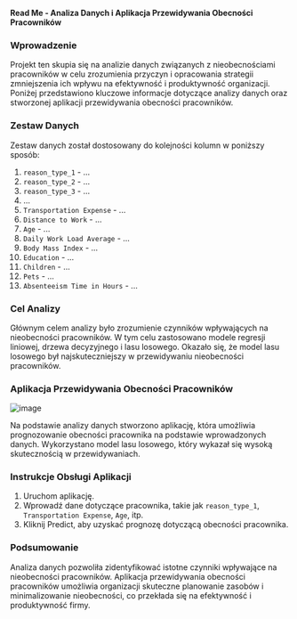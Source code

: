 **Read Me - Analiza Danych i Aplikacja Przewidywania Obecności Pracowników**

### Wprowadzenie

Projekt ten skupia się na analizie danych związanych z nieobecnościami pracowników w celu zrozumienia przyczyn i opracowania strategii zmniejszenia ich wpływu na efektywność i produktywność organizacji. Poniżej przedstawiono kluczowe informacje dotyczące analizy danych oraz stworzonej aplikacji przewidywania obecności pracowników.

### Zestaw Danych

Zestaw danych został dostosowany do kolejności kolumn w poniższy sposób:

1. `reason_type_1` - ...
2. `reason_type_2` - ...
3. `reason_type_3` - ...
4. ...
5. `Transportation Expense` - ...
6. `Distance to Work` - ...
7. `Age` - ...
8. `Daily Work Load Average` - ...
9. `Body Mass Index` - ...
10. `Education` - ...
11. `Children` - ...
12. `Pets` - ...
13. `Absenteeism Time in Hours` - ...

### Cel Analizy

Głównym celem analizy było zrozumienie czynników wpływających na nieobecności pracowników. W tym celu zastosowano modele regresji liniowej, drzewa decyzyjnego i lasu losowego. Okazało się, że model lasu losowego był najskuteczniejszy w przewidywaniu nieobecności pracowników.

### Aplikacja Przewidywania Obecności Pracowników
![image](https://github.com/kasiaPesik/AbsenteeismML/assets/127053233/bcde676a-425d-4148-a8e8-9b5d249490b7)

Na podstawie analizy danych stworzono aplikację, która umożliwia prognozowanie obecności pracownika na podstawie wprowadzonych danych. Wykorzystano model lasu losowego, który wykazał się wysoką skutecznością w przewidywaniach.

### Instrukcje Obsługi Aplikacji

1. Uruchom aplikację.
2. Wprowadź dane dotyczące pracownika, takie jak `reason_type_1`, `Transportation Expense`, `Age`, itp.
3. Kliknij Predict, aby uzyskać prognozę dotyczącą obecności pracownika.

### Podsumowanie

Analiza danych pozwoliła zidentyfikować istotne czynniki wpływające na nieobecności pracowników. Aplikacja przewidywania obecności pracowników umożliwia organizacji skuteczne planowanie zasobów i minimalizowanie nieobecności, co przekłada się na efektywność i produktywność firmy.
